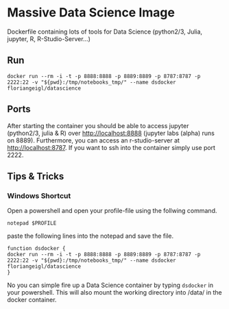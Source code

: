 # Massive Data Science Image
Dockerfile containing lots of tools for Data Science (python2/3, Julia, jupyter, R, R-Studio-Server...)

## Run
```
docker run --rm -i -t -p 8888:8888 -p 8889:8889 -p 8787:8787 -p 2222:22 -v "${pwd}:/tmp/notebooks_tmp/" --name dsdocker floriangeigl/datascience
```

## Ports
After starting the container you should be able to access jupyter (python2/3, julia & R) over [http://localhost:8888](http://localhost:8888) (jupyter labs (alpha) runs on 8889). Furthermore, you can access an r-studio-server at [http://localhost:8787](http://localhost:8787). If you want to ssh into the container simply use port 2222.

## Tips & Tricks

### Windows Shortcut
Open a powershell and open your profile-file using the follwing command.
```
notepad $PROFILE
```
paste the following lines into the notepad and save the file.
```
function dsdocker {
docker run --rm -i -t -p 8888:8888 -p 8889:8889 -p 8787:8787 -p 2222:22 -v "${pwd}:/tmp/notebooks_tmp/" --name dsdocker floriangeigl/datascience
}
```
No you can simple fire up a Data Science container by typing ```dsdocker``` in your powershell. This will also mount the working directory into /data/ in the docker container.
